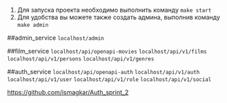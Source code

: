 1. Для запуска проекта необходимо выполнить команду ```make start```
2. Для удобства вы можете также создать админа, выполнив команду ```make admin```

##admin_service
```localhost/admin```

##film_service
```localhost/api/openapi-movies```
```localhost/api/v1/films```
```localhost/api/v1/persons```
```localhost/api/v1/genres```

##auth_service
```localhost/api/openapi-auth```
```localhost/api/v1/auth```
```localhost/api/v1/user```
```localhost/api/v1/role```
```localhost/api/v1/social```

https://github.com/ismagkar/Auth_sprint_2